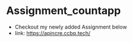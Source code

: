 # Assignment_countapp
- Checkout my newly added Assignment below
- link: https://apincre.ccbp.tech/
